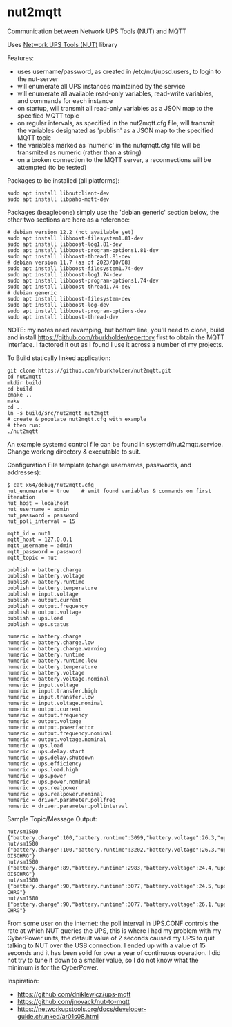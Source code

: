 # nut2mqtt
Communication between Network UPS Tools (NUT) and MQTT

Uses [Network UPS Tools (NUT)](https://networkupstools.org/docs/developer-guide.chunked/ar01s08.html) library

Features:
* uses username/password, as created in /etc/nut/upsd.users, to login to the nut-server
* will enumerate all UPS instances maintained by the service
* will enumerate all available read-only variables, read-write variables, and commands for each instance
* on startup, will transmit all read-only variables as a JSON map to the specified MQTT topic
* on regular intervals, as specified in the nut2mqtt.cfg file, will transmit the variables designated as 'publish' as a JSON map to the specified MQTT topic
* the variables marked as 'numeric' in the nutqmqtt.cfg file will be transmited as numeric (rather than a string)
* on a broken connection to the MQTT server, a reconnections will be attempted (to be tested)

Packages to be installed (all platforms):
```
sudo apt install libnutclient-dev
sudo apt install libpaho-mqtt-dev
```

Packages (beaglebone) simply use the 'debian generic' section below, the other two sections are here as a reference:
```
# debian version 12.2 (not available yet)
sudo apt install libboost-filesystem1.81-dev
sudo apt install libboost-log1.81-dev
sudo apt install libboost-program-options1.81-dev
sudo apt install libboost-thread1.81-dev
# debian version 11.7 (as of 2023/10/08)
sudo apt install libboost-filesystem1.74-dev
sudo apt install libboost-log1.74-dev
sudo apt install libboost-program-options1.74-dev
sudo apt install libboost-thread1.74-dev
# debian generic
sudo apt install libboost-filesystem-dev
sudo apt install libboost-log-dev
sudo apt install libboost-program-options-dev
sudo apt install libboost-thread-dev
```

NOTE: my notes need revamping, but bottom line, you'll need to clone, build and install https://github.com/rburkholder/repertory first to obtain the MQTT interface.  I factored it out as I found I use it 
across a number of my projects. 

To Build statically linked application:
```
git clone https://github.com/rburkholder/nut2mqtt.git
cd nut2mqtt
mkdir build
cd build
cmake ..
make
cd ..
ln -s build/src/nut2mqtt nut2mqtt
# create & populate nut2mqtt.cfg with example
# then run:
./nut2mqtt
```

An example systemd control file can be found in systemd/nut2mqtt.service.  Change working directory & executable to suit.

Configuration File template (change usernames, passwords, and addresses):
```
$ cat x64/debug/nut2mqtt.cfg
nut_enumerate = true    # emit found variables & commands on first iteration
nut_host = localhost
nut_username = admin
nut_password = password
nut_poll_interval = 15

mqtt_id = nut1
mqtt_host = 127.0.0.1
mqtt_username = admin
mqtt_password = password
mqtt_topic = nut

publish = battery.charge
publish = battery.voltage
publish = battery.runtime
publish = battery.temperature
publish = input.voltage
publish = output.current
publish = output.frequency
publish = output.voltage
publish = ups.load
publish = ups.status

numeric = battery.charge
numeric = battery.charge.low
numeric = battery.charge.warning
numeric = battery.runtime
numeric = battery.runtime.low
numeric = battery.temperature
numeric = battery.voltage
numeric = battery.voltage.nominal
numeric = input.voltage
numeric = input.transfer.high
numeric = input.transfer.low
numeric = input.voltage.nominal
numeric = output.current
numeric = output.frequency
numeric = output.voltage
numeric = output.powerfactor
numeric = output.frequency.nominal
numeric = output.voltage.nominal
numeric = ups.load
numeric = ups.delay.start
numeric = ups.delay.shutdown
numeric = ups.efficiency
numeric = ups.load.high
numeric = ups.power
numeric = ups.power.nominal
numeric = ups.realpower
numeric = ups.realpower.nominal
numeric = driver.parameter.pollfreq
numeric = driver.parameter.pollinterval
```

Sample Topic/Message Output:
```
nut/sm1500 {"battery.charge":100,"battery.runtime":3099,"battery.voltage":26.3,"ups.status":"OL"}
nut/sm1500 {"battery.charge":100,"battery.runtime":3202,"battery.voltage":26.3,"ups.status":"OB DISCHRG"}
nut/sm1500 {"battery.charge":89,"battery.runtime":2983,"battery.voltage":24.4,"ups.status":"OB DISCHRG"}
nut/sm1500 {"battery.charge":90,"battery.runtime":3077,"battery.voltage":24.5,"ups.status":"OL CHRG"}
nut/sm1500 {"battery.charge":90,"battery.runtime":3077,"battery.voltage":26.1,"ups.status":"OL CHRG"}
```

From some user on the internet:  the poll interval in UPS.CONF controls the rate at which NUT queries the UPS, this is where I had my problem with my CyberPower units, the default value of 2 seconds caused my UPS to quit talking to NUT over the USB connection. I ended up with a value of 15 seconds and it has been solid for over a year of continuous operation. I did not try to tune it down to a smaller value, so I do not know what the minimum is for the CyberPower.

Inspiration:

* https://github.com/dniklewicz/ups-mqtt
* https://github.com/jnovack/nut-to-mqtt
* https://networkupstools.org/docs/developer-guide.chunked/ar01s08.html
